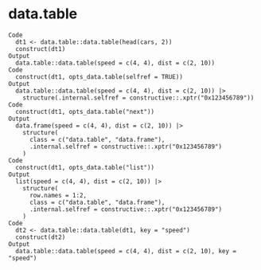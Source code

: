 # data.table

    Code
      dt1 <- data.table::data.table(head(cars, 2))
      construct(dt1)
    Output
      data.table::data.table(speed = c(4, 4), dist = c(2, 10))
    Code
      construct(dt1, opts_data.table(selfref = TRUE))
    Output
      data.table::data.table(speed = c(4, 4), dist = c(2, 10)) |>
        structure(.internal.selfref = constructive::.xptr("0x123456789"))
    Code
      construct(dt1, opts_data.table("next"))
    Output
      data.frame(speed = c(4, 4), dist = c(2, 10)) |>
        structure(
          class = c("data.table", "data.frame"),
          .internal.selfref = constructive::.xptr("0x123456789")
        )
    Code
      construct(dt1, opts_data.table("list"))
    Output
      list(speed = c(4, 4), dist = c(2, 10)) |>
        structure(
          row.names = 1:2,
          class = c("data.table", "data.frame"),
          .internal.selfref = constructive::.xptr("0x123456789")
        )
    Code
      dt2 <- data.table::data.table(dt1, key = "speed")
      construct(dt2)
    Output
      data.table::data.table(speed = c(4, 4), dist = c(2, 10), key = "speed")

